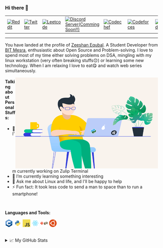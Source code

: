 ### Hi there 👋  
<table>
  <tr>
    <td>
      <a href="https://www.reddit.com/user/zean_7">
        <img align="center" alt="Reddit" width="22px" src="https://simpleicons.org/icons/reddit.svg" />
      </a>
    </td>
    <td>
      <a href="https://twitter.com/EqubalZeeshan">
        <img align="center" alt="Twitter" width="22px" src="https://simpleicons.org/icons/twitter.svg" />
      </a>
    </td>
    <td>
      <a href="https://www.linkedin.com/in/zean7/">
        <img align="center" alt="Leetcode" width="22px" src="https://simpleicons.org/icons/linkedin.svg" />
      </a>
    </td>
    <td>
      <a href="#">
        <img align="center" alt="Discord Server(Comming Soon!!)" width="22px" src="https://simpleicons.org/icons/discord.svg" />
      </a>
    </td>
    <td>
      <a href="https://www.codechef.com/users/zean_7">
        <img align="center" alt="Codechef" width="22px" src="https://simpleicons.org/icons/codechef.svg" />
      </a>
    </td>
    <td>
      <a href="https://codeforces.com/profile/zean_7">
        <img align="center" alt="Codeforces" width="22px" src="https://simpleicons.org/icons/codeforces.svg" />
      </a>
    </td>
    <td>
      <a href="https://leetcode.com/zean_7/">
        <img align="center" alt="Leetcode" width="22px" src="https://simpleicons.org/icons/leetcode.svg" />
      </a>
    </td>
    <td>
      <img align="center" alt="visitor badge" width="90px" src="https://visitor-badge.glitch.me/badge?page_id=zee-bit.zee-bit" />
    </td>
  </tr>
</table>

<hr />


You have landed at the profile of [Zeeshan Equbal](https://zean7.me). A Student Developer from [BIT Mesra](https://bitmesra.ac.in), enthusiastic about Open Source and Problem-solving. I love to spend most of my time either solving problems on DSA, mingling with my linux workstation (very often breaking stuffs:pensive:) or learning some new technology. When I am relaxing I love to eat:yum: and watch web series simultaneously.

<img align="right" alt="GIF" src="https://github.com/zee-bit/zee-bit/blob/main/code.gif?raw=true" width="470" height="300" />

#### Talking about Personal Stuffs:
- 🔭 I’m currently working on Zulip Terminal
- 🌱 I’m currently learning something interesting 
- 💬 Ask me about Linux and life, and I'll be happy to help
- ⚡ Fun fact: It took less code to send a man to space than to run a smartphone!

<br />

**Languages and Tools:**

<code><img height="25" src="https://raw.githubusercontent.com/github/explore/80688e429a7d4ef2fca1e82350fe8e3517d3494d/topics/cpp/cpp.png"></code>
<code><img height="25" src="https://raw.githubusercontent.com/github/explore/80688e429a7d4ef2fca1e82350fe8e3517d3494d/topics/python/python.png"></code>
<code><img height="25" src="https://raw.githubusercontent.com/github/explore/80688e429a7d4ef2fca1e82350fe8e3517d3494d/topics/javascript/javascript.png"></code>
<code><img height="25" src="https://raw.githubusercontent.com/github/explore/80688e429a7d4ef2fca1e82350fe8e3517d3494d/topics/react/react.png"></code>
<code><img height="25" src="https://raw.githubusercontent.com/github/explore/80688e429a7d4ef2fca1e82350fe8e3517d3494d/topics/git/git.png"></code>
<code><img height="25" src="https://raw.githubusercontent.com/github/explore/80688e429a7d4ef2fca1e82350fe8e3517d3494d/topics/ubuntu/ubuntu.png"></code>

<br />

<details>
<summary>📈 My GitHub Stats</summary>

<br />
<img align="center" src="https://github-readme-stats.vercel.app/api?username=zee-bit&show_icons=true&theme=solarized-light" alt="zee-bit-stats" />

</details>

